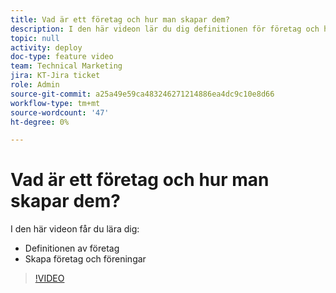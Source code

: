 ```yaml
---
title: Vad är ett företag och hur man skapar dem?
description: I den här videon lär du dig definitionen för företag och hur du skapar företag.
topic: null
activity: deploy
doc-type: feature video
team: Technical Marketing
jira: KT-Jira ticket
role: Admin
source-git-commit: a25a49e59ca483246271214886ea4dc9c10e8d66
workflow-type: tm+mt
source-wordcount: '47'
ht-degree: 0%

---
```


# Vad är ett företag och hur man skapar dem?

I den här videon får du lära dig:

* Definitionen av företag
* Skapa företag och föreningar

>[!VIDEO](https://video.tv.adobe.com/v/335069/?quality=12&learn=on)
